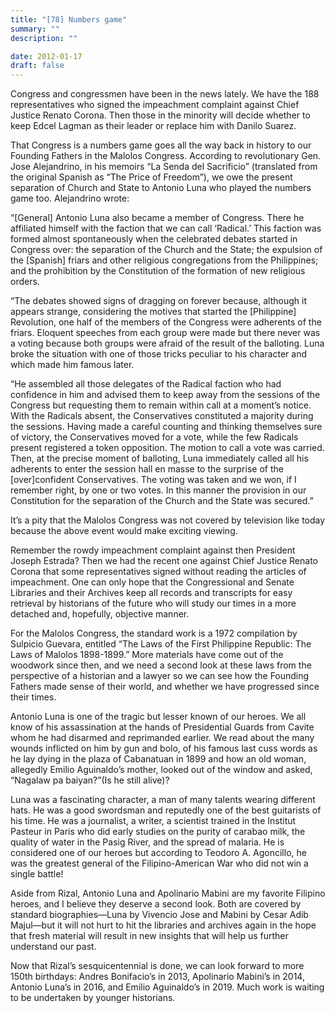 ```yaml
---
title: "[78] Numbers game"
summary: ""
description: ""

date: 2012-01-17
draft: false
---
```


Congress and congressmen have been in the news lately. We have the 188 representatives who signed the impeachment complaint against Chief  Justice Renato Corona. Then those in the minority will decide whether to keep Edcel Lagman as their leader or replace him with Danilo Suarez.

That Congress is a numbers game goes all the way back in history to  our Founding Fathers in the Malolos Congress. According to  revolutionary Gen. Jose Alejandrino, in his memoirs “La Senda del  Sacrificio” (translated from the original Spanish as “The Price of  Freedom”), we owe the present separation of Church and State to Antonio  Luna who played the numbers game too. Alejandrino wrote:

“[General] Antonio Luna also became a member of Congress. There he  affiliated himself with the faction that we can call ‘Radical.’ This  faction was formed almost spontaneously when the celebrated debates  started in Congress over: the separation of the Church and the State;  the expulsion of the [Spanish] friars and other religious  congregations from the Philippines; and the prohibition by the  Constitution of the formation of new religious orders.

“The debates showed signs of dragging on forever because, although it  appears strange, considering the motives that started the [Philippine]  Revolution, one half of the members of the Congress were adherents of  the friars. Eloquent speeches from each group were made but  there never was a voting because both groups were afraid of the result  of the balloting. Luna broke the situation with one of those tricks  peculiar to his character and which made him famous later.

“He assembled all those delegates of the Radical faction who had  confidence in him and advised them to keep away from the sessions of the  Congress but requesting them to remain within call at a moment’s  notice. With the Radicals absent, the Conservatives constituted a  majority during the sessions. Having made a careful counting and  thinking themselves sure of victory, the Conservatives moved for a  vote, while the few Radicals present registered a token opposition.  The motion to call a vote was carried. Then, at the precise moment of  balloting, Luna immediately called all his adherents to enter the  session hall en masse to the surprise of the [over]confident Conservatives. The voting was taken and we won, if I remember right,  by one or two votes. In this manner the provision in our Constitution for  the separation of the Church and the State was secured.”

It’s a pity that the Malolos Congress was not covered by television  like today because the above event would make exciting viewing.

Remember the rowdy impeachment complaint against then President Joseph  Estrada? Then we had the recent one against Chief Justice Renato Corona that  some representatives signed without reading the articles of  impeachment. One can only hope that the Congressional and Senate  Libraries and their Archives keep all records and transcripts for easy retrieval by historians of the future who will study  our times in a more detached and, hopefully, objective manner.

For the  Malolos Congress, the standard work is a 1972 compilation by Sulpicio  Guevara, entitled “The Laws of the First Philippine Republic: The Laws  of Malolos 1898-1899.” More materials have come out of the  woodwork since then, and we need a second look at these laws from the  perspective of a historian and a lawyer so we can see how the Founding  Fathers made sense of their world, and whether we have progressed  since their times.

Antonio Luna is one of the tragic but lesser known of our heroes. We  all know of his assassination at the hands of Presidential Guards from  Cavite whom he had disarmed and reprimanded earlier. We read about the  many wounds inflicted on him by gun and bolo, of his famous last cuss  words as he lay dying in the plaza of Cabanatuan in 1899 and how an  old woman, allegedly Emilio Aguinaldo’s mother, looked out of the  window and asked, “Nagalaw pa baiyan?”(Is he still alive)?

Luna was a  fascinating character, a man of many talents wearing different  hats. He was a good swordsman and reputedly one of the best guitarists of  his time. He was a journalist, a writer, a scientist trained in the  Institut Pasteur in Paris who did early studies on the purity of  carabao milk, the quality of water in the Pasig River, and the spread  of malaria. He is considered one of our heroes but according to  Teodoro A. Agoncillo, he was the greatest general of the  Filipino-American War who did not win a single battle!

Aside from Rizal, Antonio Luna and Apolinario  Mabini are my favorite  Filipino heroes, and I believe they deserve a second look. Both are  covered by standard biographies—Luna by Vivencio Jose and Mabini by  Cesar Adib Majul—but it will not hurt to hit the libraries and  archives again in the hope that fresh material will result in new  insights that will help us further understand our past.

Now that Rizal’s  sesquicentennial is done, we can look forward to more 150th birthdays:  Andres Bonifacio’s in 2013, Apolinario Mabini’s in 2014, Antonio Luna’s in 2016,  and Emilio Aguinaldo’s in 2019. Much work is waiting to be undertaken by  younger historians.
